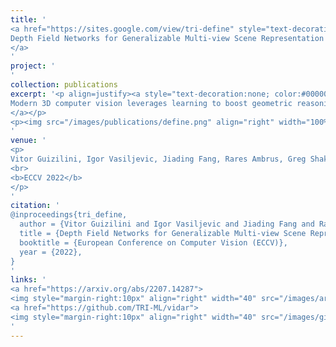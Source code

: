 ```yaml
---
title: '
<a href="https://sites.google.com/view/tri-define" style="text-decoration:none;color:#000000;text-align:justify;"> 
Depth Field Networks for Generalizable Multi-view Scene Representation
</a>
'
project: '
'
collection: publications
excerpt: '<p align=justify><a style="text-decoration:none; color:#000000; align:justify;">
Modern 3D computer vision leverages learning to boost geometric reasoning, mapping image data to classical structures such as cost volumes or epipolar constraints to improve matching. These architectures are specialized according to the particular problem, and thus require significant task-specific tuning, often leading to poor domain generalization performance. Recently, generalist Transformer architectures have achieved impressive results in tasks such as optical flow and depth estimation by encoding geometric priors as inputs rather than as enforced constraints. In this paper, we extend this idea and propose to learn an implicit, multi-view consistent scene representation, introducing a series of 3D data augmentation techniques as a geometric inductive prior to increase view diversity. We also show that introducing view synthesis as an auxiliary task further improves depth estimation. Our Depth Field Networks (DeFiNe) achieve state-of-the-art results in stereo and video depth estimation without explicit geometric constraints, and improve on zero-shot domain generalization by a wide margin.
</a></p>
<p><img src="/images/publications/define.png" align="right" width="100%" style="margin:0 0 20px 0"></p>
'
venue: '
<p>
Vitor Guizilini, Igor Vasiljevic, Jiading Fang, Rares Ambrus, Greg Shakhnarovich, Matthew Walter, Adrien Gaidon
<br>
<b>ECCV 2022</b>
</p>
'
citation: '
@inproceedings{tri_define,
  author = {Vitor Guizilini and Igor Vasiljevic and Jiading Fang and Rares Ambrus and Greg Shakhnarovich and Matthew Walter and  Adrien Gaidon},
  title = {Depth Field Networks for Generalizable Multi-view Scene Representation},
  booktitle = {European Conference on Computer Vision (ECCV)},
  year = {2022},
}
'
links: '
<a href="https://arxiv.org/abs/2207.14287">
<img style="margin-right:10px" align="right" width="40" src="/images/arxiv.png"></a>
<a href="https://github.com/TRI-ML/vidar">
<img style="margin-right:10px" align="right" width="40" src="/images/github.png"></a>
'
---
```


